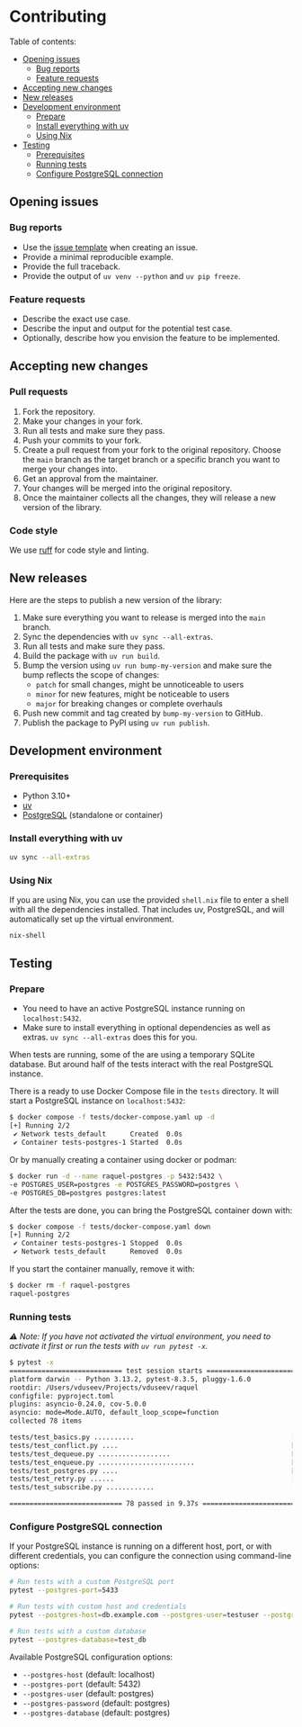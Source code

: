# Contributing

Table of contents:

- [Opening issues](#opening-issues)
  - [Bug reports](#bug-reports)
  - [Feature requests](#feature-requests)
- [Accepting new changes](#accepting-new-changes)
- [New releases](#new-releases)
- [Development environment](#development-environment)
  - [Prepare](#prepare)
  - [Install everything with uv](#install-everything-with-uv)
  - [Using Nix](#using-nix)
- [Testing](#testing)
  - [Prerequisites](#prerequisites)
  - [Running tests](#running-tests)
  - [Configure PostgreSQL connection](#configure-postgresql-connection)

## Opening issues

### Bug reports

- Use the [issue template](https://github.com/vduseev/raquel/issues/new/choose) when creating an issue.
- Provide a minimal reproducible example.
- Provide the full traceback.
- Provide the output of `uv venv --python` and `uv pip freeze`.

### Feature requests

- Describe the exact use case.
- Describe the input and output for the potential test case.
- Optionally, describe how you envision the feature to be implemented.

## Accepting new changes

### Pull requests

1. Fork the repository.
1. Make your changes in your fork.
1. Run all tests and make sure they pass.
1. Push your commits to your fork.
1. Create a pull request from your fork to the original repository. Choose the
   `main` branch as the target branch or a specific branch you want to merge
   your changes into.
1. Get an approval from the maintainer.
1. Your changes will be merged into the original repository.
1. Once the maintainer collects all the changes, they will release a new version
   of the library.

### Code style

We use [ruff](https://github.com/astral-sh/ruff) for code style and linting.

## New releases

Here are the steps to publish a new version of the library:

1. Make sure everything you want to release is merged into the `main` branch.
1. Sync the dependencies with `uv sync --all-extras`.
1. Run all tests and make sure they pass.
1. Build the package with `uv run build`.
1. Bump the version using `uv run bump-my-version` and make sure the bump
   reflects the scope of changes:
   - `patch` for small changes, might be unnoticeable to users
   - `minor` for new features, might be noticeable to users
   - `major` for breaking changes or complete overhauls
1. Push new commit and tag created by `bump-my-version` to GitHub.
1. Publish the package to PyPI using `uv run publish`.

## Development environment

### Prerequisites

- Python 3.10+
- [uv](https://docs.astral.sh/uv/)
- [PostgreSQL](https://www.postgresql.org/download/) (standalone or container)

### Install everything with uv

```bash
uv sync --all-extras
```

### Using Nix

If you are using Nix, you can use the provided `shell.nix` file to enter a
shell with all the dependencies installed. That includes uv, PostgreSQL, and
will automatically set up the virtual environment.

```bash
nix-shell
```

## Testing

### Prepare

- You need to have an active PostgreSQL instance running on `localhost:5432`.
- Make sure to install everything in optional dependencies as well as extras.
  `uv sync --all-extras` does this for you.

When tests are running, some of the are using a temporary SQLite database.
But around half of the tests interact with the real PostgreSQL instance.

There is a ready to use Docker Compose file in the `tests` directory.
It will start a PostgreSQL instance on `localhost:5432`:

```bash
$ docker compose -f tests/docker-compose.yaml up -d
[+] Running 2/2
 ✔ Network tests_default      Created  0.0s
 ✔ Container tests-postgres-1 Started  0.0s
```

Or by manually creating a container using docker or podman:

```bash
$ docker run -d --name raquel-postgres -p 5432:5432 \
-e POSTGRES_USER=postgres -e POSTGRES_PASSWORD=postgres \
-e POSTGRES_DB=postgres postgres:latest
```

After the tests are done, you can bring the PostgreSQL container down with:

```bash
$ docker compose -f tests/docker-compose.yaml down
[+] Running 2/2
 ✔ Container tests-postgres-1 Stopped  0.0s
 ✔ Network tests_default      Removed  0.0s
```

If you start the container manually, remove it with:

```bash
$ docker rm -f raquel-postgres
raquel-postgres
```

### Running tests

*⚠️ Note: If you have not activated the virtual environment, you need to
activate it first or run the tests with `uv run pytest -x`.*

```bash
$ pytest -x
============================ test session starts ===========================
platform darwin -- Python 3.13.2, pytest-8.3.5, pluggy-1.6.0
rootdir: /Users/vduseev/Projects/vduseev/raquel
configfile: pyproject.toml
plugins: asyncio-0.24.0, cov-5.0.0
asyncio: mode=Mode.AUTO, default_loop_scope=function
collected 78 items         

tests/test_basics.py ..........                                       [ 12%]
tests/test_conflict.py ....                                           [ 17%]
tests/test_dequeue.py ..................                              [ 41%]
tests/test_enqueue.py ........................                        [ 71%]
tests/test_postgres.py ....                                           [ 76%]
tests/test_retry.py ......                                            [ 84%]
tests/test_subscribe.py ............                                  [100%]

============================ 78 passed in 9.37s ============================
```

### Configure PostgreSQL connection

If your PostgreSQL instance is running on a different host, port, or with different credentials, you can configure the connection using command-line options:

```bash
# Run tests with a custom PostgreSQL port
pytest --postgres-port=5433

# Run tests with custom host and credentials
pytest --postgres-host=db.example.com --postgres-user=testuser --postgres-password=testpass

# Run tests with a custom database
pytest --postgres-database=test_db
```

Available PostgreSQL configuration options:

- `--postgres-host` (default: localhost)
- `--postgres-port` (default: 5432)
- `--postgres-user` (default: postgres)
- `--postgres-password` (default: postgres)
- `--postgres-database` (default: postgres)
